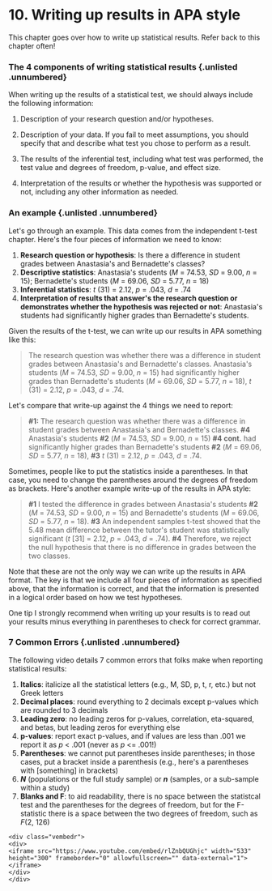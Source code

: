 # 10. Writing up results in APA style

This chapter goes over how to write up statistical results. Refer back to this chapter often!

### The 4 components of writing statistical results {.unlisted .unnumbered}

When writing up the results of a statistical test, we should always include the following information:

1.  Description of your research question and/or hypotheses.

2.  Description of your data. If you fail to meet assumptions, you should specify that and describe what test you chose to perform as a result.

3.  The results of the inferential test, including what test was performed, the test value and degrees of freedom, p-value, and effect size.

4.  Interpretation of the results or whether the hypothesis was supported or not, including any other information as needed.

### An example {.unlisted .unnumbered}

Let's go through an example. This data comes from the independent t-test chapter. Here's the four pieces of information we need to know:

1.  **Research question or hypothesis**: Is there a difference in student grades between Anastasia's and Bernadette's classes?
2.  **Descriptive statistics**: Anastasia's students (*M* = 74.53, *SD* = 9.00, *n* = 15); Bernadette's students (*M* = 69.06, *SD* = 5.77, *n* = 18)
3.  **Inferential statistics**: *t* (31) = 2.12, *p* = .043, *d* = .74
4.  **Interpretation of results that answer's the research question or demonstrates whether the hypothesis was rejected or not**: Anastasia's students had significantly higher grades than Bernadette's students.

Given the results of the t-test, we can write up our results in APA something like this:

> The research question was whether there was a difference in student grades between Anastasia's and Bernadette's classes. Anastasia's students (*M* = 74.53, *SD* = 9.00, *n* = 15) had significantly higher grades than Bernadette's students (*M* = 69.06, *SD* = 5.77, *n* = 18), *t* (31) = 2.12, *p* = .043, *d* = .74.

Let's compare that write-up against the 4 things we need to report:

> **#1:** The research question was whether there was a difference in student grades between Anastasia's and Bernadette's classes. **#4** Anastasia's students **#2** (*M* = 74.53, *SD* = 9.00, *n* = 15) **#4 cont.** had significantly higher grades than Bernadette's students **#2** (*M* = 69.06, *SD* = 5.77, *n* = 18), **#3** *t* (31) = 2.12, *p* = .043, *d* = .74.

Sometimes, people like to put the statistics inside a parentheses. In that case, you need to change the parentheses around the degrees of freedom as brackets. Here's another example write-up of the results in APA style:

> **#1** I tested the difference in grades between Anastasia's students **#2** (*M* = 74.53, *SD* = 9.00, *n* = 15) and Bernadette's students (*M* = 69.06, *SD* = 5.77, *n* = 18). **#3** An independent samples t-test showed that the 5.48 mean difference between the tutor's student was statistically significant (*t* [31] = 2.12, *p* = .043, *d* = .74). **#4** Therefore, we reject the null hypothesis that there is no difference in grades between the two classes.

Note that these are not the only way we can write up the results in APA format. The key is that we include all four pieces of information as specified above, that the information is correct, and that the information is presented in a logical order based on how we test hypotheses.

<div class="info">
<p>One tip I strongly recommend when writing up your results is to read
out your results minus everything in parentheses to check for correct
grammar.</p>
</div>

### 7 Common Errors {.unlisted .unnumbered}

The following video details 7 common errors that folks make when reporting statistical results:

1.  **Italics**: italicize all the statistical letters (e.g., M, SD, p, t, r, etc.) but not Greek letters
2.  **Decimal places**: round everything to 2 decimals except p-values which are rounded to 3 decimals
3.  **Leading zero**: no leading zeros for p-values, correlation, eta-squared, and betas, but leading zeros for everything else
4.  **p-values**: report exact p-values, and if values are less than .001 we report it as *p* \< .001 (never as *p* \<= .001!)
5.  **Parentheses**: we cannot put parentheses inside parentheses; in those cases, put a bracket inside a parenthesis (e.g., here's a parentheses with [something] in brackets)
6.  ***N*** (populations or the full study sample) or ***n*** (samples, or a sub-sample within a study)
7.  **Blanks and F**: to aid readability, there is no space between the statistcal test and the parentheses for the degrees of freedom, but for the F-statistic there is a space between the two degrees of freedom, such as *F*(2, 126)


```{=html}
<div class="vembedr">
<div>
<iframe src="https://www.youtube.com/embed/rlZnbQUGhjc" width="533" height="300" frameborder="0" allowfullscreen="" data-external="1"></iframe>
</div>
</div>
```

